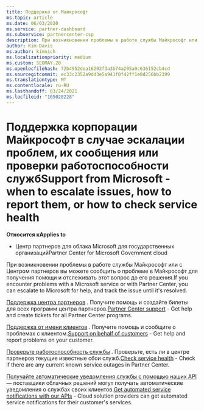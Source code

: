 ```yaml
---
title: Поддержка от Майкрософт
ms.topic: article
ms.date: 06/03/2020
ms.service: partner-dashboard
ms.subservice: partnercenter-csp
description: При возникновении проблемы в работе службы Майкрософт или с Центром партнеров вы можете сообщить о проблеме в Майкрософт для получения помощи и отслеживать этот вопрос до его решения.
author: Kim-Davis
ms.author: kimnich
ms.localizationpriority: medium
ms.custom: SEOMAY.20
ms.openlocfilehash: 72b4952dea16202f3a3b74a295a0c636152cb4cd
ms.sourcegitcommit: ec33c2352a9dd3e5a941f0f42ff1e8d256bb2399
ms.translationtype: MT
ms.contentlocale: ru-RU
ms.lasthandoff: 03/24/2021
ms.locfileid: "105028228"
---
```

# <a name="support-from-microsoft---when-to-escalate-issues-how-to-report-them-or-how-to-check-service-health"></a><span data-ttu-id="79e66-103">Поддержка корпорации Майкрософт в случае эскалации проблем, их сообщения или проверки работоспособности служб</span><span class="sxs-lookup"><span data-stu-id="79e66-103">Support from Microsoft - when to escalate issues, how to report them, or how to check service health</span></span>

<span data-ttu-id="79e66-104">**Относится к**</span><span class="sxs-lookup"><span data-stu-id="79e66-104">**Applies to**</span></span>

- <span data-ttu-id="79e66-105">Центр партнеров для облака Microsoft для государственных организаций</span><span class="sxs-lookup"><span data-stu-id="79e66-105">Partner Center for Microsoft Government cloud</span></span>

<span data-ttu-id="79e66-106">При возникновении проблемы в работе службы Майкрософт или с Центром партнеров вы можете сообщить о проблеме в Майкрософт для получения помощи и отслеживать этот вопрос до его решения.</span><span class="sxs-lookup"><span data-stu-id="79e66-106">If you encounter problems with a Microsoft service or with Partner Center, you can escalate to Microsoft for help, and track the issue until it's resolved.</span></span>

<span data-ttu-id="79e66-107">[Поддержка центра партнеров](report-problems-with-partner-center.md) . Получите помощь и создайте билеты для всех программ центра партнеров.</span><span class="sxs-lookup"><span data-stu-id="79e66-107">[Partner Center support](report-problems-with-partner-center.md) - Get help and create tickets for all Partner Center programs.</span></span>

<span data-ttu-id="79e66-108">[Поддержка от имени клиентов](report-problems-on-behalf-of-a-customer.md) . Получите помощь и сообщите о проблемах с клиентом.</span><span class="sxs-lookup"><span data-stu-id="79e66-108">[Support on behalf of customers](report-problems-on-behalf-of-a-customer.md) - Get help and report problems on your customer.</span></span>

<span data-ttu-id="79e66-109">[Проверьте работоспособность службы](check-service-health.md) . Проверьте, есть ли в центре партнеров текущие известные сбои служб.</span><span class="sxs-lookup"><span data-stu-id="79e66-109">[Check service health](check-service-health.md) - Check if there are any current known service outages in Partner Center.</span></span>

<span data-ttu-id="79e66-110">[Получайте автоматические уведомления службы с помощью наших API](get-automated-service-notifications-with-our-apis.md) — поставщики облачных решений могут получать автоматические уведомления о службах своих клиентов.</span><span class="sxs-lookup"><span data-stu-id="79e66-110">[Get automated service notifications with our APIs](get-automated-service-notifications-with-our-apis.md) - Cloud solution providers can get automated service notifications for their customer's services.</span></span>


 

 



